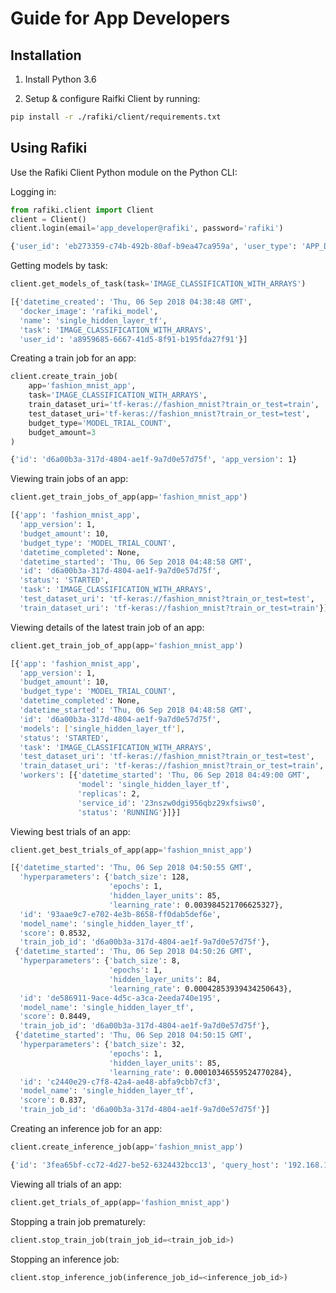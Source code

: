 # Guide for App Developers

## Installation

1. Install Python 3.6

2. Setup & configure Raifki Client by running:

```sh
pip install -r ./rafiki/client/requirements.txt
```

## Using Rafiki

Use the Rafiki Client Python module on the Python CLI:

Logging in:

```py
from rafiki.client import Client
client = Client()
client.login(email='app_developer@rafiki', password='rafiki')
```

```sh
{'user_id': 'eb273359-c74b-492b-80af-b9ea47ca959a', 'user_type': 'APP_DEVELOPER'}
```

Getting models by task:

```py
client.get_models_of_task(task='IMAGE_CLASSIFICATION_WITH_ARRAYS')
```

```sh
[{'datetime_created': 'Thu, 06 Sep 2018 04:38:48 GMT',
  'docker_image': 'rafiki_model',
  'name': 'single_hidden_layer_tf',
  'task': 'IMAGE_CLASSIFICATION_WITH_ARRAYS',
  'user_id': 'a8959685-6667-41d5-8f91-b195fda27f91'}]
```

Creating a train job for an app:

```py
client.create_train_job(
    app='fashion_mnist_app',
    task='IMAGE_CLASSIFICATION_WITH_ARRAYS',
    train_dataset_uri='tf-keras://fashion_mnist?train_or_test=train',
    test_dataset_uri='tf-keras://fashion_mnist?train_or_test=test',
    budget_type='MODEL_TRIAL_COUNT',
    budget_amount=3
)
```

```sh
{'id': 'd6a00b3a-317d-4804-ae1f-9a7d0e57d75f', 'app_version': 1}
```

Viewing train jobs of an app:

```py
client.get_train_jobs_of_app(app='fashion_mnist_app')
```

```sh
[{'app': 'fashion_mnist_app',
  'app_version': 1,
  'budget_amount': 10,
  'budget_type': 'MODEL_TRIAL_COUNT',
  'datetime_completed': None,
  'datetime_started': 'Thu, 06 Sep 2018 04:48:58 GMT',
  'id': 'd6a00b3a-317d-4804-ae1f-9a7d0e57d75f',
  'status': 'STARTED',
  'task': 'IMAGE_CLASSIFICATION_WITH_ARRAYS',
  'test_dataset_uri': 'tf-keras://fashion_mnist?train_or_test=test',
  'train_dataset_uri': 'tf-keras://fashion_mnist?train_or_test=train'}]
```

Viewing details of the latest train job of an app:

```py
client.get_train_job_of_app(app='fashion_mnist_app')
```

```sh
[{'app': 'fashion_mnist_app',
  'app_version': 1,
  'budget_amount': 10,
  'budget_type': 'MODEL_TRIAL_COUNT',
  'datetime_completed': None,
  'datetime_started': 'Thu, 06 Sep 2018 04:48:58 GMT',
  'id': 'd6a00b3a-317d-4804-ae1f-9a7d0e57d75f',
  'models': ['single_hidden_layer_tf'],
  'status': 'STARTED',
  'task': 'IMAGE_CLASSIFICATION_WITH_ARRAYS',
  'test_dataset_uri': 'tf-keras://fashion_mnist?train_or_test=test',
  'train_dataset_uri': 'tf-keras://fashion_mnist?train_or_test=train',
  'workers': [{'datetime_started': 'Thu, 06 Sep 2018 04:49:00 GMT',
               'model': 'single_hidden_layer_tf',
               'replicas': 2,
               'service_id': '23nszw0dgi956qbz29xfsiws0',
               'status': 'RUNNING'}]}]
```

Viewing best trials of an app:

```py
client.get_best_trials_of_app(app='fashion_mnist_app')
```

```sh
[{'datetime_started': 'Thu, 06 Sep 2018 04:50:55 GMT',
  'hyperparameters': {'batch_size': 128,
                      'epochs': 1,
                      'hidden_layer_units': 85,
                      'learning_rate': 0.003984521706625327},
  'id': '93aae9c7-e702-4e3b-8658-ff0dab5def6e',
  'model_name': 'single_hidden_layer_tf',
  'score': 0.8532,
  'train_job_id': 'd6a00b3a-317d-4804-ae1f-9a7d0e57d75f'},
 {'datetime_started': 'Thu, 06 Sep 2018 04:50:26 GMT',
  'hyperparameters': {'batch_size': 8,
                      'epochs': 1,
                      'hidden_layer_units': 84,
                      'learning_rate': 0.00042853939434250643},
  'id': 'de586911-9ace-4d5c-a3ca-2eeda740e195',
  'model_name': 'single_hidden_layer_tf',
  'score': 0.8449,
  'train_job_id': 'd6a00b3a-317d-4804-ae1f-9a7d0e57d75f'},
 {'datetime_started': 'Thu, 06 Sep 2018 04:50:15 GMT',
  'hyperparameters': {'batch_size': 32,
                      'epochs': 1,
                      'hidden_layer_units': 85,
                      'learning_rate': 0.00010346559524770284},
  'id': 'c2440e29-c7f8-42a4-ae48-abfa9cbb7cf3',
  'model_name': 'single_hidden_layer_tf',
  'score': 0.837,
  'train_job_id': 'd6a00b3a-317d-4804-ae1f-9a7d0e57d75f'}]
```

Creating an inference job for an app:

```py
client.create_inference_job(app='fashion_mnist_app')
```

```sh
{'id': '3fea65bf-cc72-4d27-be52-6324432bcc13', 'query_host': '192.168.1.75:30000'}
```

Viewing all trials of an app:

```py
client.get_trials_of_app(app='fashion_mnist_app')
```

Stopping a train job prematurely:

```py
client.stop_train_job(train_job_id=<train_job_id>)
```

Stopping an inference job:

```py
client.stop_inference_job(inference_job_id=<inference_job_id>)
```